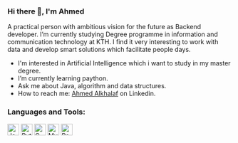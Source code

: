 ### Hi there 👋, I'm Ahmed

A practical person with ambitious vision for the future as Backend developer. I’m currently studying Degree programme in information and communication technology at KTH. I find it very interesting to work with data and develop smart solutions which facilitate people days.
 
-  I'm interested in Artificial Intelligence which i want to study in my master degree.
-  I’m currently learning paython.
-  Ask me about Java, algorithm and data structures. 
-  How to reach me: [Ahmed Alkhalaf](https://linkedin.com/in/ahmed-alkhalaf-5ab112212) on Linkedin.


### Languages and Tools:
<div class="row">
<img alt="Java" width="26px" src="https://simpleicons.org/icons/java.svg"/>
<img alt="Python" width="26px" src="https://simpleicons.org/icons/python.svg"/>
<img alt="C" width="26px" src="https://simpleicons.org/icons/c.svg"/>
<img alt="MySQL" width="26px" src="https://simpleicons.org/icons/mysql.svg"/>
<img alt="PostgreSQL" width="26px" src="https://simpleicons.org/icons/postgresql.svg"/>

</div>
